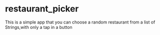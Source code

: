 # restaurant_picker
This is a simple app that you can choose a random restaurant from a list of Strings,with only a tap in a button  
